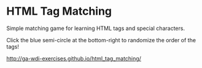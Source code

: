 # HTML Tag Matching

Simple matching game for learning HTML tags and special characters.

Click the blue semi-circle at the bottom-right to randomize the order of the tags!

http://ga-wdi-exercises.github.io/html_tag_matching/
